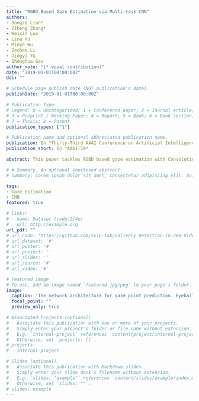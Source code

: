 ```yaml
---
title: "RGBD Based Gaze Estimation via Multi-task CNN"
authors:
- Dongze Lian*
- Ziheng Zhang*
- Weixin Luo
- Lina Hu
- Minye Wu
- Zechao Li
- Jingyi Yu
- Shenghua Gao
author_note: "(* equal contribution)"
date: "2019-01-01T00:00:00Z"
doi: ""

# Schedule page publish date (NOT publication's date).
publishDate: "2019-01-01T00:00:00Z"

# Publication type.
# Legend: 0 = Uncategorized; 1 = Conference paper; 2 = Journal article;
# 3 = Preprint / Working Paper; 4 = Report; 5 = Book; 6 = Book section;
# 7 = Thesis; 8 = Patent
publication_types: ["1"]

# Publication name and optional abbreviated publication name.
publication: In *Thirty-Third AAAI Conference on Artificial Intelligence (AAAI-19)*
publication_short: In *AAAI-19*

abstract: This paper tackles RGBD based gaze estimation with Convolutional Neural Networks (CNNs). Specifically, we propose to decompose gaze point estimation into eyeball pose, head pose, and 3D eye position estimation. Compared with RGB image-based gaze tracking, having depth modality helps to facilitate head pose estimation and 3D eye position estimation. The captured depth image, however, usually contains noise and black holes which noticeably hamper gaze tracking. Thus we propose a CNN-based multi-task learning framework to simultaneously refine depth images and predict gaze points. We utilize a generator network for depth image generation with a Generative Neural Network (GAN), where the generator network is partially shared by both the gaze tracking network and GAN-based depth synthesizing. By optimizing the whole network simultaneously, depth image synthesis improves gaze point estimation and vice versa. Since the only existing RGBD dataset (EYEDIAP) is too small, we build a large-scale RGBD gaze tracking dataset for performance evaluation. As far as we know, it is the largest RGBD gaze dataset in terms of the number of participants. Comprehensive experiments demonstrate that our method outperforms existing methods by a large margin on both our dataset and the EYEDIAP dataset.

# # Summary. An optional shortened abstract.
# summary: Lorem ipsum dolor sit amet, consectetur adipiscing elit. Duis posuere tellus ac convallis placerat. Proin tincidunt magna sed ex sollicitudin condimentum.

tags:
- Gaze Estimation
- CNN
featured: true

# links:
# - name: Dataset (code:2f4e)
#   url: http://example.org
url_pdf: ""
# url_code: 'https://github.com/svip-lab/Saliency-Detection-in-360-Videos'
# url_dataset: '#'
# url_poster: '#'
# url_project: ''
# url_slides: ''
# url_source: '#'
# url_video: '#'

# Featured image
# To use, add an image named `featured.jpg/png` to your page's folder. 
image:
  caption: 'The network architecture for gaze point prediction. Eyeball pose features are extracted from two single-eye images.Head pose features are obtained from RGB and depth images. 3D eye positions are determined by eye coordinates and depth ofeyes. Finally, all features are combined to predict gaze point.'
  focal_point: ""
  preview_only: true

# Associated Projects (optional).
#   Associate this publication with one or more of your projects.
#   Simply enter your project's folder or file name without extension.
#   E.g. `internal-project` references `content/project/internal-project/index.md`.
#   Otherwise, set `projects: []`.
# projects:
# - internal-project

# Slides (optional).
#   Associate this publication with Markdown slides.
#   Simply enter your slide deck's filename without extension.
#   E.g. `slides: "example"` references `content/slides/example/index.md`.
#   Otherwise, set `slides: ""`.
# slides: example
---
```


<!-- {{% alert note %}}
Click the *Cite* button above to demo the feature to enable visitors to import publication metadata into their reference management software.
{{% /alert %}}

{{% alert note %}}
Click the *Slides* button above to demo Academic's Markdown slides feature.
{{% /alert %}}

Supplementary notes can be added here, including [code and math](https://sourcethemes.com/academic/docs/writing-markdown-latex/). -->

